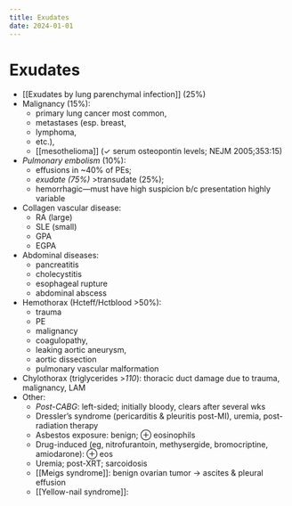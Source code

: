 ```yaml
---
title: Exudates
date: 2024-01-01
---
```


# Exudates

- [[Exudates by lung parenchymal infection]] (25%)
- Malignancy (15%):
  - primary lung cancer most common,
  - metastases (esp. breast,
  - lymphoma,
  - etc.),
  - [[mesothelioma]] (✓ serum osteopontin levels; NEJM 2005;353:15)
- _Pulmonary embolism_ (10%):
  - effusions in ~40% of PEs;
  - _exudate (75%)_ >transudate (25%);
  - hemorrhagic—must have high suspicion b/c presentation highly variable
- Collagen vascular disease:
  - RA (large)
  - SLE (small)
  - GPA
  - EGPA
- Abdominal diseases:
  - pancreatitis
  - cholecystitis
  - esophageal rupture
  - abdominal abscess
- Hemothorax (Hcteff/Hctblood >50%):
  - trauma
  - PE
  - malignancy
  - coagulopathy,
  - leaking aortic aneurysm,
  - aortic dissection
  - pulmonary vascular malformation
- Chylothorax (triglycerides >_110_): thoracic duct damage due to trauma, malignancy, LAM
- Other:
  - _Post-CABG_: left-sided; initially bloody, clears after several wks
  - Dressler’s syndrome (pericarditis & pleuritis post-MI), uremia, post-radiation therapy
  - Asbestos exposure: benign; ⊕ eosinophils
  - Drug-induced (eg, nitrofurantoin, methysergide, bromocriptine, amiodarone): ⊕ eos
  - Uremia; post-XRT; sarcoidosis
  - [[Meigs syndrome]]: benign ovarian tumor → ascites & pleural effusion
  - [[Yellow-nail syndrome]]:
